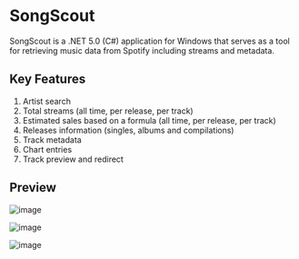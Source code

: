 # SongScout
SongScout is a .NET 5.0 (C#) application for Windows that serves as a tool for retrieving music data from Spotify including streams and metadata.

## Key Features
1. Artist search
2. Total streams (all time, per release, per track)
3. Estimated sales based on a formula (all time, per release, per track)
4. Releases information (singles, albums and compilations)
5. Track metadata
6. Chart entries
7. Track preview and redirect

## Preview

![image](https://user-images.githubusercontent.com/32819318/135703751-0cb598c2-8423-4ab8-807e-21bee82ab514.png)

![image](https://user-images.githubusercontent.com/32819318/135703857-fe4a5640-1d9e-4944-8613-31430db56b6b.png)

![image](https://user-images.githubusercontent.com/32819318/135703878-c8ed0355-046d-416d-9bc5-66592f2b4dc3.png)





































